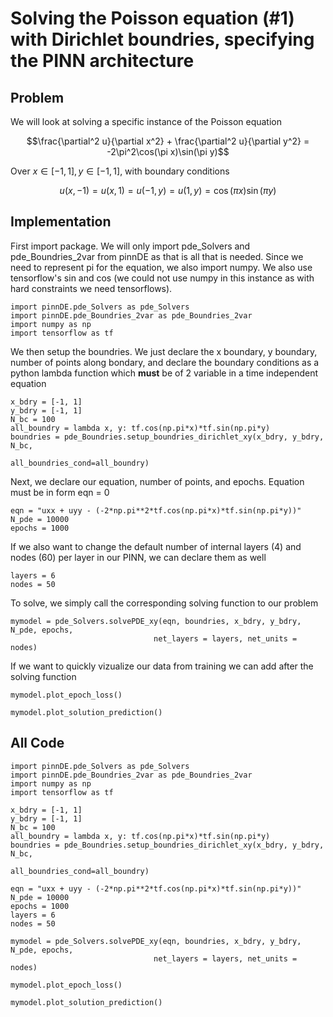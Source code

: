 # Solving the Poisson equation (#1) with Dirichlet boundries, specifying the PINN architecture

## Problem
We will look at solving a specific instance of the Poisson equation

$$\frac{\partial^2 u}{\partial x^2} + \frac{\partial^2 u}{\partial y^2} = -2\pi^2\cos(\pi x)\sin(\pi y)$$

Over $x\in[-1,1], y\in[-1,1]$, with boundary conditions

$$u(x, -1) = u(x, 1) = u(-1, y) = u(1, y) = \cos(\pi x)\sin(\pi y)$$

## Implementation

First import package. We will only import pde_Solvers and pde_Boundries_2var from pinnDE as that is all that is needed. Since we need to represent pi for the equation, we also import numpy. We also use tensorflow's sin and cos (we could not use numpy in this instance as with hard constraints we need tensorflows).

    import pinnDE.pde_Solvers as pde_Solvers
    import pinnDE.pde_Boundries_2var as pde_Boundries_2var
    import numpy as np
    import tensorflow as tf

We then setup the boundries. We just declare the x boundary, y boundary, number of points along bondary, and declare the 
boundary conditions as a python lambda function which **must** be of 2 variable in a time independent equation

    x_bdry = [-1, 1]
    y_bdry = [-1, 1]
    N_bc = 100
    all_boundry = lambda x, y: tf.cos(np.pi*x)*tf.sin(np.pi*y)
    boundries = pde_Boundries.setup_boundries_dirichlet_xy(x_bdry, y_bdry, N_bc, 
                                                        all_boundries_cond=all_boundry)

Next, we declare our equation, number of points, and epochs. Equation must be in form eqn = 0

    eqn = "uxx + uyy - (-2*np.pi**2*tf.cos(np.pi*x)*tf.sin(np.pi*y))"
    N_pde = 10000
    epochs = 1000

If we also want to change the default number of internal layers (4) and nodes (60) per layer in our PINN, we can declare them as well

    layers = 6
    nodes = 50

To solve, we simply call the corresponding solving function to our problem

    mymodel = pde_Solvers.solvePDE_xy(eqn, boundries, x_bdry, y_bdry, N_pde, epochs,
                                    net_layers = layers, net_units = nodes)

If we want to quickly vizualize our data from training we can add after the solving function

    mymodel.plot_epoch_loss()

    mymodel.plot_solution_prediction()

## All Code

    import pinnDE.pde_Solvers as pde_Solvers
    import pinnDE.pde_Boundries_2var as pde_Boundries_2var
    import numpy as np
    import tensorflow as tf

    x_bdry = [-1, 1]
    y_bdry = [-1, 1]
    N_bc = 100
    all_boundry = lambda x, y: tf.cos(np.pi*x)*tf.sin(np.pi*y)
    boundries = pde_Boundries.setup_boundries_dirichlet_xy(x_bdry, y_bdry, N_bc, 
                                                        all_boundries_cond=all_boundry)

    eqn = "uxx + uyy - (-2*np.pi**2*tf.cos(np.pi*x)*tf.sin(np.pi*y))"
    N_pde = 10000
    epochs = 1000
    layers = 6
    nodes = 50

    mymodel = pde_Solvers.solvePDE_xy(eqn, boundries, x_bdry, y_bdry, N_pde, epochs,
                                    net_layers = layers, net_units = nodes)

    mymodel.plot_epoch_loss()

    mymodel.plot_solution_prediction()